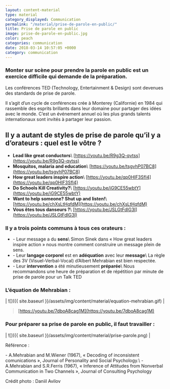 ```yaml
---
layout: content-material
type: material
category_displayed: Communication
permalink: "/material/prise-de-parole-en-public/"
title: Prise de parole en public
image: prise-de-parole-en-public.jpg
color: peach
categories: communication
date: 2018-03-14 10:57:05 +0000
category: communication
---
```


### Monter sur scène pour prendre la parole en public est un exercice difficile qui demande de la préparation.

Les conférences TED (Technology, Entertainment &amp; Design) sont devenues des standards de prise de parole.

Il s’agit d’un cycle de conférences crée à Monterey (Californie) en 1984 qui rassemble des esprits brillants dans leur domaine pour partager des idées avec le monde. C’est un événement annuel où les plus grands talents internationaux sont invités à partager leur passion.

## Il y a autant de styles de prise de parole qu’il y a d’orateurs : quel est le vôtre ?

- **Lead like great conductors**\\
[https://youtu.be/R9g3Q-qvtss](https://youtu.be/R9g3Q-qvtss)
- **Mosquitos, malaria and education**\\
[https://youtu.be/tsgvhP07BC8](https://youtu.be/tsgvhP07BC8)
- **How great leaders inspire action**\\
[https://youtu.be/qp0HIF3SfI4](https://youtu.be/qp0HIF3SfI4)
- **Do Schools Kill Creativity?**\\
[https://youtu.be/iG9CE55wbtY](https://youtu.be/iG9CE55wbtY)
- **Want to help someone? Shut up and listen!**\\
[https://youtu.be/chXsLtHqfdM](https://youtu.be/chXsLtHqfdM)
- **Vous êtes tous danseurs ?**\\
[https://youtu.be/JSLGtFdlG3I](https://youtu.be/JSLGtFdlG3I)

### Il y a trois points communs à tous ces orateurs :

- \- Leur message a du **sens**\\
Simon Sinek dans « How great leaders inspire action » nous montre comment construire un message plein de sens.
- \- Leur **langage corporel** est en **adéquation** avec leur **message**\\
La règle des 3V (Visuel-Verbal-Vocal) d’Albert Mehrabian est bien respectée.
- \- Leur **intervention** a été minutieusement **préparée**\\
Nous recommandons une heure de préparation et de répétition par minute de prise de parole pour un Talk TED

### L’équation de Mehrabian :

| ![]({{ site.baseurl }}/assets/img/content/material/equation-mehrabian.gif) |

> [https://youtu.be/7dboA8cag1M](https://youtu.be/7dboA8cag1M)

### Pour préparer sa prise de parole en public, il faut travailler :

| ![]({{ site.baseurl }}/assets/img/content/material/prise-parole.png) |

Référence :

\- A.Mehrabian and M.Wiener (1967), &laquo;&nbsp;Decoding of inconsistent comunications&nbsp;&raquo;, Journal of Personality and Social Psychology.\\
\- A.Mehrabian and S.R.Ferris (1967), &laquo;&nbsp;Inference of Attitudes from Nonverbal Communication in Two Channels&nbsp;&raquo;, Journal of Consulting Psychology

Crédit photo : Daniil Avilov

